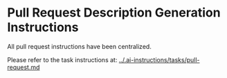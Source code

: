 # Pull Request Description Generation Instructions

All pull request instructions have been centralized.

Please refer to the task instructions at: [../.ai-instructions/tasks/pull-request.md](../.ai-instructions/tasks/pull-request.md)
